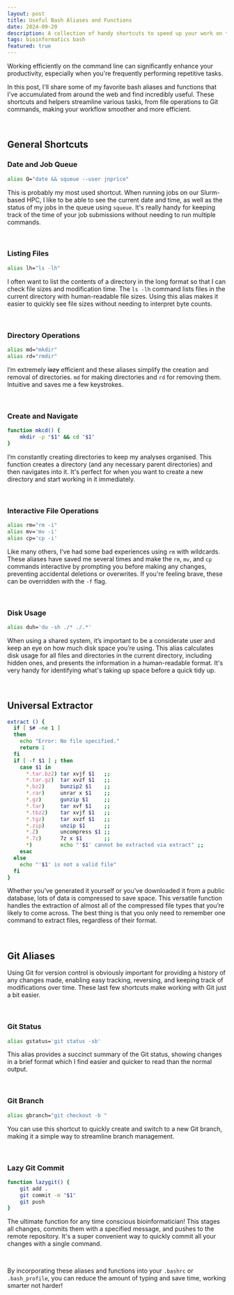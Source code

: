 ```yaml
---
layout: post
title: Useful Bash Aliases and Functions
date: 2024-09-20
description: A collection of handy shortcuts to speed up your work on the command line.
tags: bioinformatics bash
featured: true
---
```


Working efficiently on the command line can significantly enhance your productivity, especially when you're frequently performing repetitive tasks. 

In this post, I'll share some of my favorite bash aliases and functions that I've accumulated from around the web and find incredibly useful. These shortcuts and helpers streamline various tasks, from file operations to Git commands, making your workflow smoother and more efficient.

<br>

## General Shortcuts

### Date and Job Queue

```bash
alias Q="date && squeue --user jnprice"
```

This is probably my most used shortcut. When running jobs on our Slurm-based HPC, I like to be able to see the current date and time, as well as the status of my jobs in the queue using `squeue`. It's really handy for keeping track of the time of your job submissions without needing to run multiple commands.

<br>

### Listing Files

```bash
alias lh="ls -lh"
```

I often want to list the contents of a directory in the long format so that I can check file sizes and modification time. The `ls -lh` command lists files in the current directory with human-readable file sizes. Using this alias makes it easier to quickly see file sizes without needing to interpret byte counts.

<br>

### Directory Operations

```bash
alias md="mkdir"
alias rd="rmdir"
```

I’m extremely ~~lazy~~ efficient and these aliases simplify the creation and removal of directories. `md` for making directories and `rd` for removing them. Intuitive and saves me a few keystrokes.

<br>

### Create and Navigate

```bash
function mkcd() {
    mkdir -p "$1" && cd "$1"
}
```

I’m constantly creating directories to keep my analyses organised. This function creates a directory (and any necessary parent directories) and then navigates into it. It's perfect for when you want to create a new directory and start working in it immediately.

<br>

### Interactive File Operations

```bash
alias rm="rm -i"
alias mv='mv -i'
alias cp='cp -i'
```

Like many others, I’ve had some bad experiences using `rm` with wildcards. These aliases have saved me several times and make the `rm`, `mv`, and `cp` commands interactive by prompting you before making any changes, preventing accidental deletions or overwrites. If you're feeling brave, these can be overridden with the `-f` flag.

<br>

### Disk Usage

```bash
alias duh='du -sh ./* ./.*'
```

When using a shared system, it’s important to be a considerate user and keep an eye on how much disk space you’re using. This alias calculates disk usage for all files and directories in the current directory, including hidden ones, and presents the information in a human-readable format. It's very handy for identifying what's taking up space before a quick tidy up.

<br>

## Universal Extractor

```bash
extract () {
  if [ $# -ne 1 ]
  then
    echo "Error: No file specified."
    return 1
  fi
  if [ -f $1 ] ; then
    case $1 in
      *.tar.bz2) tar xvjf $1   ;;
      *.tar.gz)  tar xvzf $1   ;;
      *.bz2)     bunzip2 $1    ;;
      *.rar)     unrar x $1    ;;
      *.gz)      gunzip $1     ;;
      *.tar)     tar xvf $1    ;;
      *.tbz2)    tar xvjf $1   ;;
      *.tgz)     tar xvzf $1   ;;
      *.zip)     unzip $1      ;;
      *.Z)       uncompress $1 ;;
      *.7z)      7z x $1       ;;
      *)         echo "'$1' cannot be extracted via extract" ;;
    esac
  else
    echo "'$1' is not a valid file"
  fi
}
```

Whether you’ve generated it yourself or you’ve downloaded it from a public database, lots of data is compressed to save space. This versatile function handles the extraction of almost all of the compressed file types that you’re likely to come across. The best thing is that you only need to remember one command to extract files, regardless of their format.

<br>

## Git Aliases

Using Git for version control is obviously important for providing a history of any changes made, enabling easy tracking, reversing, and keeping track of modifications over time. These last few shortcuts make working with Git just a bit easier.

<br>

### Git Status

```bash
alias gstatus='git status -sb'
```

This alias provides a succinct summary of the Git status, showing changes in a brief format which I find easier and quicker to read than the normal output.

<br>

### Git Branch

```bash
alias gbranch="git checkout -b "
```

You can use this shortcut to quickly create and switch to a new Git branch, making it a simple way to streamline branch management.

<br>

### Lazy Git Commit

```bash
function lazygit() {
    git add .
    git commit -m "$1"
    git push
}
```

The ultimate function for any time conscious bioinformatician! This stages all changes, commits them with a specified message, and pushes to the remote repository. It's a super convenient way to quickly commit all your changes with a single command.

<br>

By incorporating these aliases and functions into your `.bashrc` or `.bash_profile`, you can reduce the amount of typing and save time, working smarter not harder!